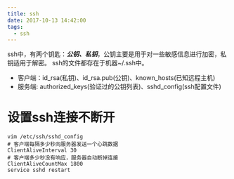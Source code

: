 ```yaml
---
title: ssh
date: 2017-10-13 14:42:00
tags:
  - ssh
---
```

ssh中，有两个钥匙：***公钥、私钥***，公钥主要是用于对一些敏感信息进行加密，私钥适用于解密。
ssh的文件都存在于机器~/.ssh中。

- 客户端：id_rsa(私钥)、id_rsa.pub(公钥)、known_hosts(已知远程主机)
- 服务端: authorized_keys(验证过的公钥列表)、sshd_config(ssh配置文件)

# 设置ssh连接不断开

	vim /etc/ssh/sshd_config
	# 客户端每隔多少秒向服务器发送一个心跳数据
	ClientAliveInterval 30
	# 客户端多少秒没有响应，服务器自动断掉连接
	ClientAliveCountMax 1800
	service sshd restart